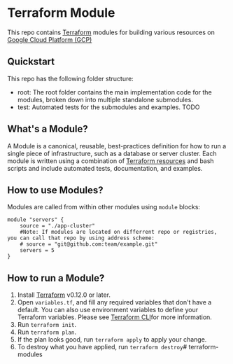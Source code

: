 # Terraform Module

This repo contains [Terraform](https://www.terraform.io/?_ga=2.87211550.783776628.1583200684-1012764625.1583200684) modules for building various resources on [Google Cloud Platform (GCP)](https://cloud.google.com/)

## Quickstart

This repo has the following folder structure:

* root: The root folder contains the main implementation code for the modules, broken down into multiple standalone submodules.
* test: Automated tests for the submodules and examples. TODO

## What's a Module?

A Module is a canonical, reusable, best-practices definition for how to run a single piece of infrastructure, such as a database or server cluster. Each module is written using a combination of [Terraform resources](https://www.terraform.io/docs/providers/index.html) and bash scripts and include automated tests, documentation, and examples.

## How to use Modules?

Modules are called from within other modules using `module` blocks:

```
module "servers" {
    source = "./app-cluster"
    #Note: If modules are located on differrent repo or registries, you can call that repo by using address scheme:
    # source = "git@github.com:team/example.git"
    servers = 5
}
```

## How to run a Module?

1. Install [Terraform](https://learn.hashicorp.com/terraform/getting-started/install.html) v0.12.0 or later.
2. Open `variables.tf`, and fill any required variables that don't have a default. You can also use environment variables to define your Terraform variables. Please see [Terraform CLI](https://www.terraform.io/docs/commands/environment-variables.html)for more information.
3. Run `terraform init`.
4. Run `terraform plan`.
5. If the plan looks good, run `terraform apply` to apply your change.
6. To destroy what you have applied, run `terraform destroy`# terraform-modules
